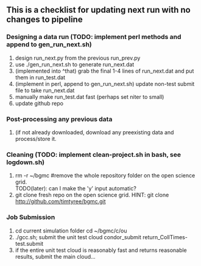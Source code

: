 ## This is a checklist for updating next run with no changes to pipeline

### Designing a data run (TODO: implement perl methods and append to gen_run_next.sh)
1. design run_next.py from the previous run_prev.py
1. use ./gen_run_next.sh to generate run_next.dat
1. (implemented into ^that) grab the final 1-4 lines of run_next.dat and put them in run_test.dat
1. (implement in perl, append to gen_run_next.sh) update non-test submit file to take run_next.dat
1. manually make run_test.dat fast (perhaps set niter to small)
1. update github repo

### Post-processing any previous data
1. (if not already downloaded, download any preexisting data and process/store it.

### Cleaning (TODO: implement clean-project.sh in bash, see logdown.sh)
1. rm -r ~/bgmc #remove the whole repository folder on the open science grid.  
TODO(later): can I make the 'y' input automatic?
1. git clone fresh repo on the open science grid. 
HINT: 
git clone http://github.com/timtyree/bgmc.git

### Job Submission
1. cd current simulation folder
cd ~/bgmc/c/ou
1. ./gcc.sh; 
submit the unit test cloud
condor_submit return_CollTimes-test.submit
1. if the entire unit test cloud is reasonably fast and returns reasonable results, submit the main cloud...
